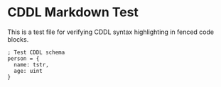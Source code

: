 # CDDL Markdown Test

This is a test file for verifying CDDL syntax highlighting in fenced code blocks.

```cddl
; Test CDDL schema
person = {
  name: tstr,
  age: uint
}
```
